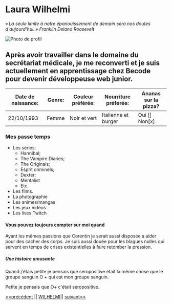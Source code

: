 # Laura Wilhelmi  

*« La seule limite à notre épanouissement de demain sera nos doutes d'aujourd'hui. » Franklin Delano Roosevelt*

![Photo de profil](https://media-exp1.licdn.com/dms/image/C4D03AQHqkRF6lbKf-A/profile-displayphoto-shrink_800_800/0/1660720364429?e=1674086400&v=beta&t=dBejaXfR8ADWfA3I9wdOc0U24argI5ByIfzAG6n_jeA)

## Après avoir travailler dans le domaine du secrétariat médicale, je me reconverti et je suis actuellement en apprentissage chez Becode pour devenir développeuse web junior.

|Date de naissance: |Genre: |Couleur préférée: |Nourriture préférée: |Ananas sur la pizza? |
|-------------------|-------|------------------|---------------------|---------------------|
|22/10/1993         |Femme  |Noir et vert      |Italienne et burger  |Oui [] Non[x]        |

### Mes passe temps

* Les séries:
    * Hannibal;
    * The Vampire Diaries;
    * The Originals;
    * Esprit criminels;
    * Dexter;
    * Mentalist
    * Etc.  
* Les films.
* La photographie
* Les animes/mangas
* Les jeux vidéos
* Les lives Twitch 

#### Vous pouvez toujours compter sur moi quand  
Ayant les mêmes passions que Corentin je serait aussi disposée a aider pour des cacher des corps. Je suis aussi douée pour les blagues nulles qui servent en temps de crises existentielles à faire retomber la pression.  

##### Une histoire amusante  
Quand j'étais petite je pensais que seropositive était la même chose que le groupe sanguin O + qui est mon groupe sanguin.


Petite je pensais que O+ c'était seropositive.

[<<précédent](https://github.com/luffypirateking "Jonathant Bajoux") || [WILHELMI](https://github.com/LauraWlm)|| 
[suivant>>](https://github.com/LysieSoyez "Lysie Soyez")

